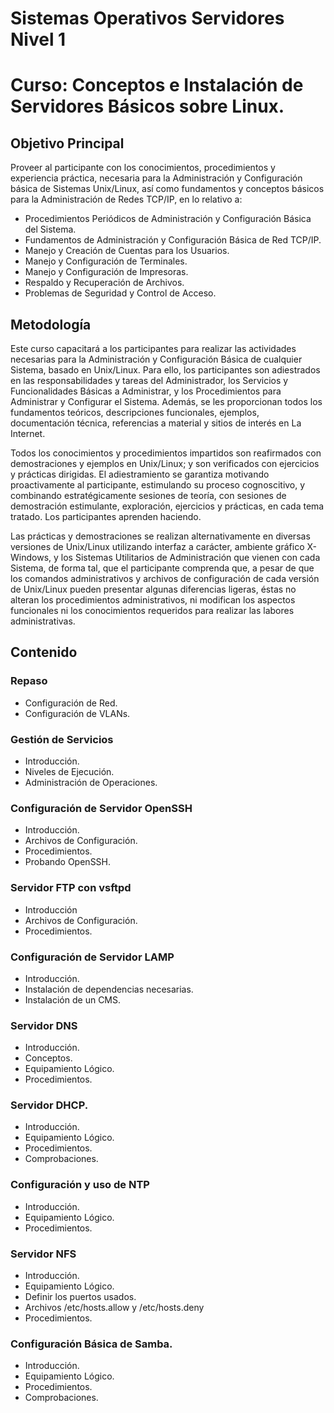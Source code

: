 Sistemas Operativos Servidores Nivel 1
======================================

Curso: Conceptos e Instalación de Servidores Básicos sobre Linux.
=================================================================

## Objetivo Principal

Proveer al participante con los conocimientos, procedimientos y experiencia práctica, necesaria
para la Administración y Configuración básica de Sistemas Unix/Linux, así como fundamentos y
conceptos básicos para la Administración de Redes TCP/IP, en lo relativo a:

* Procedimientos Periódicos de Administración y Configuración Básica del Sistema.
* Fundamentos de Administración y Configuración Básica de Red TCP/IP.
* Manejo y Creación de Cuentas para los Usuarios.
* Manejo y Configuración de Terminales.
* Manejo y Configuración de Impresoras.
* Respaldo y Recuperación de Archivos.
* Problemas de Seguridad y Control de Acceso.

## Metodología

Este curso capacitará a los participantes para realizar las actividades necesarias para la
Administración y Configuración Básica de cualquier Sistema, basado en Unix/Linux. Para ello, los
participantes son adiestrados en las responsabilidades y tareas del Administrador, los Servicios y
Funcionalidades Básicas a Administrar, y los Procedimientos para Administrar y Configurar el
Sistema. Además, se les proporcionan todos los fundamentos teóricos, descripciones
funcionales, ejemplos, documentación técnica, referencias a material y sitios de interés en La
Internet.

Todos los conocimientos y procedimientos impartidos son reafirmados con demostraciones y
ejemplos en Unix/Linux; y son verificados con ejercicios y prácticas dirigidas. El adiestramiento
se garantiza motivando proactivamente al participante, estimulando su proceso cognoscitivo, y
combinando estratégicamente sesiones de teoría, con sesiones de demostración estimulante,
exploración, ejercicios y prácticas, en cada tema tratado. Los participantes aprenden haciendo.

Las prácticas y demostraciones se realizan alternativamente en diversas versiones de Unix/Linux
utilizando interfaz a carácter, ambiente gráfico X-Windows, y los Sistemas Utilitarios de
Administración que vienen con cada Sistema, de forma tal, que el participante comprenda que, a
pesar de que los comandos administrativos y archivos de configuración de cada versión de
Unix/Linux pueden presentar algunas diferencias ligeras, éstas no alteran los procedimientos
administrativos, ni modifican los aspectos funcionales ni los conocimientos requeridos para
realizar las labores administrativas.

## Contenido

### Repaso

* Configuración de Red.
* Configuración de VLANs.


### Gestión de Servicios

* Introducción.
* Niveles de Ejecución.
* Administración de Operaciones.

### Configuración de Servidor OpenSSH

* Introducción.
* Archivos de Configuración.
* Procedimientos.
* Probando OpenSSH.

### Servidor FTP con vsftpd

* Introducción
* Archivos de Configuración.
* Procedimientos.

### Configuración de Servidor LAMP

* Introducción.
* Instalación de dependencias necesarias.
* Instalación de un CMS.

### Servidor DNS

* Introducción.
* Conceptos.
* Equipamiento Lógico.
* Procedimientos.

### Servidor DHCP.

* Introducción.
* Equipamiento Lógico.
* Procedimientos.
* Comprobaciones.

### Configuración y uso de NTP

* Introducción.
* Equipamiento Lógico.
* Procedimientos.

### Servidor NFS

* Introducción.
* Equipamiento Lógico.
* Definir los puertos usados.
* Archivos /etc/hosts.allow y /etc/hosts.deny
* Procedimientos.

### Configuración Básica de Samba.

* Introducción.
* Equipamiento Lógico.
* Procedimientos.
* Comprobaciones.
